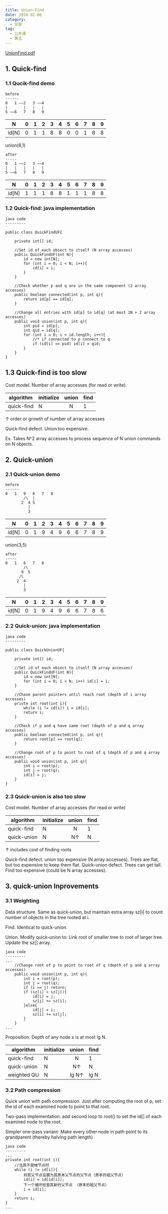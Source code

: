 ```yaml
---
title: Union-Find
date: 2018-02-08
category:
  - 记录
tag:
  - 公开课
  - 算法
---
```


[UnionFind.pdf](https://d3c33hcgiwev3.cloudfront.net/_b65e7611894ba175de27bd14793f894a_15UnionFind.pdf?Expires=1520035200&Signature=en3Y-PmfIxCkhi3cXcGBZMuOx-fRM8ZexvZvw~jUZwpsK9iEvtN~8~~g0ux3rAGT0zfeJOTjzepAWCaED2v2U-IKYctEK-cTiQy25J9hg19cYGjrSyrOrfoTQlcPYMD63cGsdVsl~kCvcpWzcs0NxN0vbPCF7BUf3s20kCWY-U8_&Key-Pair-Id=APKAJLTNE6QMUY6HBC5A)
<!--more-->

## 1. Quick-find

### 1.1 Qucik-find demo
```
before
------
0   1 ——2   3 ——4
|       |   |   |
5 ——6   7   8   9
```
| N     | 0 | 1 | 2 | 3 | 4 | 5 | 6 | 7 | 8 | 9 |
|-------|---|:-:|---|---|---|---|--:|---|---|---|
| id[N] | 0 | 1 | 1 | 8 | 8 | 0 | 0 | 1 | 8 | 8 |


union(6,1)


```
after
-----
0   1 ——2   3 ——4
|   |   |   |   |
5 ——6   7   8   9
```
| N     | 0 | 1 | 2 | 3 | 4 | 5 | 6 | 7 | 8 | 9 |
|-------|---|:-:|---|---|---|---|--:|---|---|---|
| id[N] | 1 | 1 | 1 | 8 | 8 | 1 | 1 | 1 | 8 | 8 |

### 1.2 Quick-find: java implementation
```
java code
---------

public class QuickFindUF{
    
    private int[] id;
    
    //Set id of each obiect to itself (N array accesses)
    public QuickFindUF(int N){
        id = new int[N];
        for (int i = 0; i < N; i++){
            id[i] = i;
        }
    }

    //Check whether p and q are in the same component (2 array accesses)
    public boolean connected(int p, int q){
        return id[p] == id[q];
    }

    //Change all entries with id[p] to id[q] (at most 2N + 2 array accesses)
    public void union(int p, int q){
        int pid = id[p];
        int qid = id[q];
        for (int i = 0; i < id.length; i++){
            //* if connected to p connect to q 
            if (id[i] == pid) id[i] = qid;
        }
    }
}
```

## 1.3 Quick-find is too slow
Cost model. Number of array accesses (for read or write).

| algorithm  | initialize | union | find |
|------------|------------|:-----:|------|
| quick-find |      N     |   N   |   1  |
↑ order or growth of number of array accesses

Quick-find defect. Union too expensive.

Ex. Takes N^2 array accesses to process sequence of N union commands on N objects.


## 2. Quick-union

### 2.1 Quick-union demo
```
before
------
0   1   9   6   7   8
        /\  |
       2  4 5
          |
          3
```
| N     | 0 | 1 | 2 | 3 | 4 | 5 | 6 | 7 | 8 | 9 |
|-------|---|:-:|---|---|---|---|--:|---|---|---|
| id[N] | 0 | 1 | 9 | 4 | 9 | 6 | 6 | 7 | 8 | 9 |


union(3,5)


```
after
-----
0   1   6   7   8
        /\
       9  5       
      /\  
     2  4 
        |
        3
```
| N     | 0 | 1 | 2 | 3 | 4 | 5 | 6 | 7 | 8 | 9 |
|-------|---|:-:|---|---|---|---|--:|---|---|---|
| id[N] | 0 | 1 | 9 | 4 | 9 | 6 | 6 | 7 | 8 | 6 |

### 2.2 Quick-union: java implementation
```
java code
---------

public class QuickUnionUF{
    
    private int[] id;
    
    //Set id of each obiect to itself (N array accesses)
    public QuickFindUF(int N){
        id = new int[N];
        for (int i = 0; i < N; i++) id[i] = i;
    }

    //Chase parent pointers until reach root (depth of i array accesses)
    privte int root(int i){
        while (i != id[i]) i = id[i];
        return i;
    }

    //Check if p and q have same root (depth of p and q array accesses)
    public boolean connected(int p, int q){
        return root[p] == root[q];
    }

    //Change root of p to point to root of q (depth of p and q array accesses)
    public void union(int p, int q){
        int i = root(p);
        int j = root(q);
        id[i] = j;
    }
}
```

### 2.3 Quick-union is also too slow
Cost model. Number of array accesses (for read or write)

| algorithm   | initialize | union | find |
|-------------|------------|:-----:|------|
| quick-find  |      N     |   N   |   1  |
| quick-union |      N     |   N↑  |   N  | ← worst case
↑ includes cost of finding roots

Quick-find defect.
union too expensive (N array accesses).
Trees are flat, but too expensive to keep them flat.
Quick-union defect.
Trees can get tall.
Find too expensive (could be N array accesses).


## 3. quick-union Inprovements

### 3.1 Weighting

Data structure. Same as quick-union, but maintain extra array sz[i] to count number of objects in the tree rooted at i.

Find. Identical to quick-union.

Union. Modify quick-union to:
Link root of smaller tree to root of larger tree.
Update the sz[] array.

```
java code
---------
...
    //Change root of p to point to root of q (depth of p and q array accesses)
    public void union(int p, int q){
        int i = root(p);
        int j = root(q);
        if (i == j) return;
        if (sz[i] < sz[j]){
            id[i] = j;
            sz[j] += sz[i];
        }else{
            id[j] = i;
            sz[i] += sz[j];
        }
    }
...
```

Proposition. Depth of any node x is at most lg N.

| algorithm   | initialize | union | find |
|-------------|------------|:-----:|------|
| quick-find  |      N     |   N   |   1  |
| quick-union |      N     |   N↑  |   N  |
| weighted QU |      N     | lg N↑ | lg N |

### 3.2 Path compression

Quick union with path compression. Just after computing the root of p, set the id of each examined node to point to that root.

Two-pass implementation: add second loop to root() to set the id[] of each examined node to the root.

Simpler one-pass variant: Make every other node in path point to its grandparent (thereby halving path length)

```
java code
---------
...
private int root(int i){
    //当其不是根节点时
    while (i != id[i]){
        将其父节点设置为其原本父节点的父节点（原本的祖父节点）
        id[i] = id[id[i]];
        下一个循环检查其新的父节点 （原本的祖父节点）
        i = id[i];
    }
    return i;
}
...
```